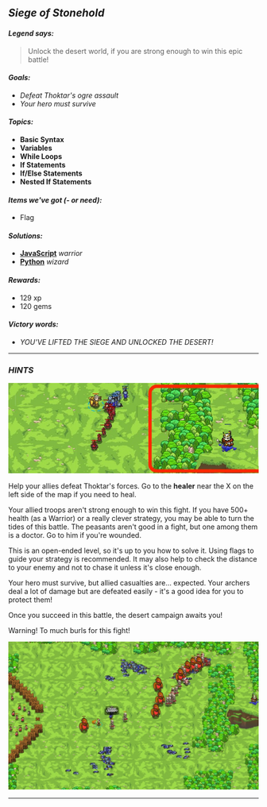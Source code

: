 ## _Siege of Stonehold_

#### _Legend says:_
> Unlock the desert world, if you are strong enough to win this epic battle!

#### _Goals:_
+ _Defeat Thoktar's ogre assault_
+ _Your hero must survive_

#### _Topics:_
+ **Basic Syntax**
+ **Variables**
+ **While Loops**
+ **If Statements**
+ **If/Else Statements**
+ **Nested If Statements**

#### _Items we've got (- or need):_
+ Flag

#### _Solutions:_
+ **[JavaScript](siege.js)** _warrior_
+ **[Python](siege.py)** _wizard_

#### _Rewards:_
+ 129 xp
+ 120 gems

#### _Victory words:_
+ _YOU'VE LIFTED THE SIEGE AND UNLOCKED THE DESERT!_

___

### _HINTS_

![](img/siege_of_stonehold.jpeg)

Help your allies defeat Thoktar's forces. Go to the **healer** near the X on the left side of the map if you need to heal.

Your allied troops aren't strong enough to win this fight. If you have 500+ health (as a Warrior) or a really clever strategy, you may be able to turn the tides of this battle. The peasants aren't good in a fight, but one among them is a doctor. Go to him if you're wounded.

This is an open-ended level, so it's up to you how to solve it. Using flags to guide your strategy is recommended. It may also help to check the distance to your enemy and not to chase it unless it's close enough.

Your hero must survive, but allied casualties are... expected. Your archers deal a lot of damage but are defeated easily - it's a good idea for you to protect them!

Once you succeed in this battle, the desert campaign awaits you!

Warning! To much burls for this fight!

![](img/burls.jpg)

___
